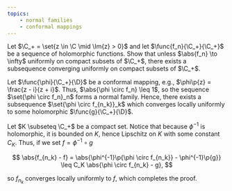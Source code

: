 ```yaml
---
topics:
    - normal families
    - conformal mappings
---
```


<problem>

Let $\C_+ = \set{z \in \C \mid \Im{z} > 0}$ and let $\func{f_n}{\C_+}{\C_+}$ be a sequence of holomorphic functions. Show that unless $\abs{f_n} \to \infty$ uniformly on compact subsets of $\C_+$, there exists a subsequence converging uniformly on compact subsets of $\C_+$.

</problem>

<solution>

Let $\func{\phi}{\C_+}{\D}$ be a conformal mapping, e.g., $\phi\p{z} = \frac{z - i}{z + i}$. Thus, $\abs{\phi \circ f_n} \leq 1$, so the sequence $\set{\phi \circ f_n}_n$ forms a normal family. Hence, there exists a subsequence $\set{\phi \circ f_{n_k}}_k$ which converges locally uniformly to some holomorphic $\func{g}{\C_+}{\D}$.

Let $K \subseteq \C_+$ be a compact set. Notice that because $\phi^{-1}$ is holomorphic, it is bounded on $K$, hence Lipschitz on $K$ with some constant $C_K$. Thus, if we set $f = \phi^{-1} \circ g$

$$
\abs{f_{n_k} - f}
    = \abs{\phi^{-1}\p{\phi \circ f_{n_k}} - \phi^{-1}\p{g}}
    \leq C_K \abs{\phi \circ f_{n_k} - g},
$$

so $f_{n_k}$ converges locally uniformly to $f$, which completes the proof.

</solution>
